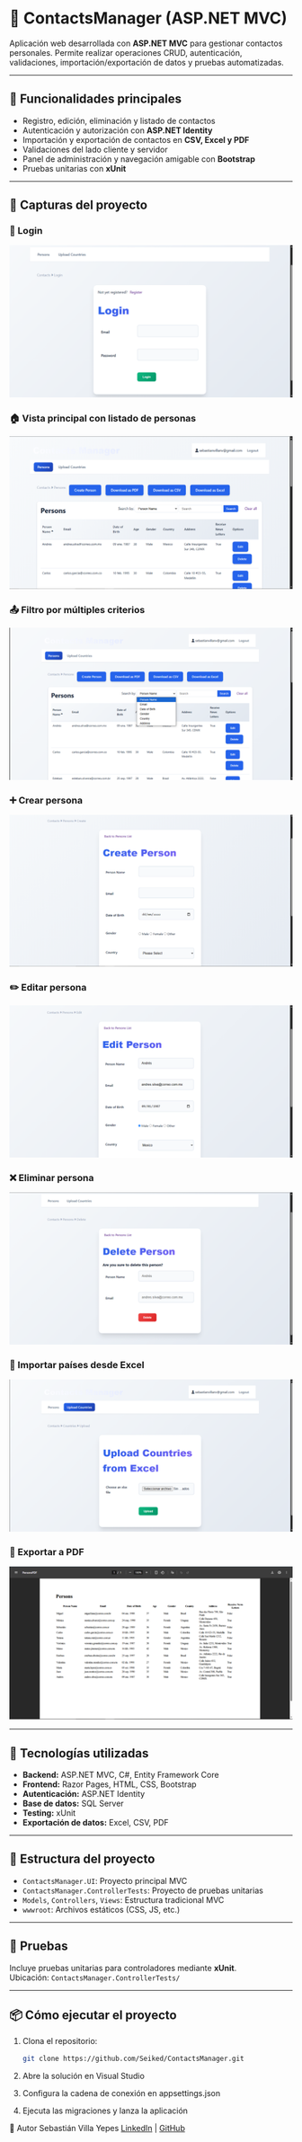# 👥 ContactsManager (ASP.NET MVC)

Aplicación web desarrollada con **ASP.NET MVC** para gestionar contactos personales. Permite realizar operaciones CRUD, autenticación, validaciones, importación/exportación de datos y pruebas automatizadas.

---

## 🚀 Funcionalidades principales

- Registro, edición, eliminación y listado de contactos
- Autenticación y autorización con **ASP.NET Identity**
- Importación y exportación de contactos en **CSV, Excel y PDF**
- Validaciones del lado cliente y servidor
- Panel de administración y navegación amigable con **Bootstrap**
- Pruebas unitarias con **xUnit**

---

## 🧪 Capturas del proyecto

### 🔐 Login
![Login](assets/login.png)

### 🏠 Vista principal con listado de personas
![Home](assets/home.png)

### 📤 Filtro por múltiples criterios
![Filter](assets/filterBy.png)

### ➕ Crear persona
![Create](assets/createView.png)

### ✏️ Editar persona
![Edit](assets/editView.png)

### ❌ Eliminar persona
![Delete](assets/deleteView.png)

### 📁 Importar países desde Excel
![Upload Countries](assets/uploadCountries.png)

### 📄 Exportar a PDF
![PDF](assets/dowloadAsPDF.png)

---

## 🧱 Tecnologías utilizadas

- **Backend:** ASP.NET MVC, C#, Entity Framework Core
- **Frontend:** Razor Pages, HTML, CSS, Bootstrap
- **Autenticación:** ASP.NET Identity
- **Base de datos:** SQL Server
- **Testing:** xUnit
- **Exportación de datos:** Excel, CSV, PDF

---

## 📁 Estructura del proyecto

- `ContactsManager.UI`: Proyecto principal MVC
- `ContactsManager.ControllerTests`: Proyecto de pruebas unitarias
- `Models`, `Controllers`, `Views`: Estructura tradicional MVC
- `wwwroot`: Archivos estáticos (CSS, JS, etc.)

---

## 🧪 Pruebas

Incluye pruebas unitarias para controladores mediante **xUnit**.  
Ubicación: `ContactsManager.ControllerTests/`

---

## 📦 Cómo ejecutar el proyecto

1. Clona el repositorio:
   ```bash
   git clone https://github.com/Seiked/ContactsManager.git
2. Abre la solución en Visual Studio

3. Configura la cadena de conexión en appsettings.json

4. Ejecuta las migraciones y lanza la aplicación

📌 Autor
Sebastián Villa Yepes
[LinkedIn](https://www.linkedin.com/in/seiked/) | [GitHub](https://github.com/Seiked)

